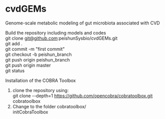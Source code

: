 # cvdGEMs
Genome-scale metabolic modeling of gut microbiota associated with CVD

Build the repository including models and codes  
git clone git@github.com:peishunSysbio/cvdGEMs.git    
git add .    
git commit -m "first commit"   
git checkout -b peishun_branch     
git push origin peishun_branch     
git push origin master   
git status    

Installation of the COBRA Toolbox     
1. clone the repository using:     
git clone --depth=1 https://github.com/opencobra/cobratoolbox.git cobratoolbox      
2. Change to the folder cobratoolbox/     
initCobraToolbox     

